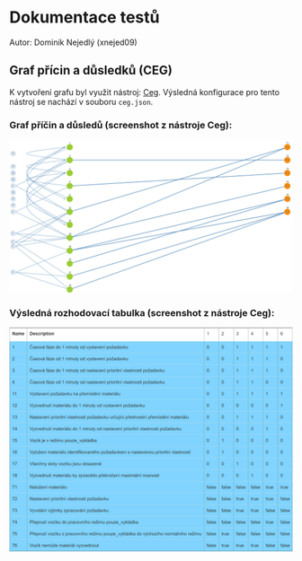 # Dokumentace testů

Autor: Dominik Nejedlý (xnejed09)

## Graf přícin a důsledků (CEG)

K vytvoření grafu byl využit nástroj: [Ceg](http://ceg.testos.org/). Výsledná konfigurace pro tento nástroj se nachází v souboru `ceg.json`.

### Graf příčin a důsledů (screenshot z nástroje Ceg):

![Graf příčin a důsledků (CEG)](ceg-graph.png)

### Výsledná rozhodovací tabulka (screenshot z nástroje Ceg):

![Výsledná rozhodovací tabulka](ceg-table.png)
